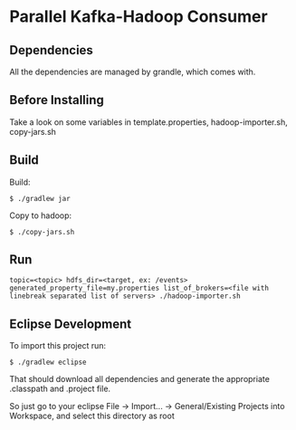 Parallel Kafka-Hadoop Consumer
==============================

Dependencies
------------
All the dependencies are managed by grandle, which comes with.


Before Installing
-----------------

Take a look on some variables in template.properties, hadoop-importer.sh, copy-jars.sh


Build
-----

Build:

	$ ./gradlew jar


Copy to hadoop:

	$ ./copy-jars.sh

Run
---

	topic=<topic> hdfs_dir=<target, ex: /events> generated_property_file=my.properties list_of_brokers=<file with linebreak separated list of servers> ./hadoop-importer.sh


Eclipse Development
-------------------

To import this project run:

	$ ./gradlew eclipse

That should download all dependencies and generate the appropriate .classpath and .project file.

So just go to your eclipse File -> Import... -> General/Existing Projects into Workspace, and select this directory as root
